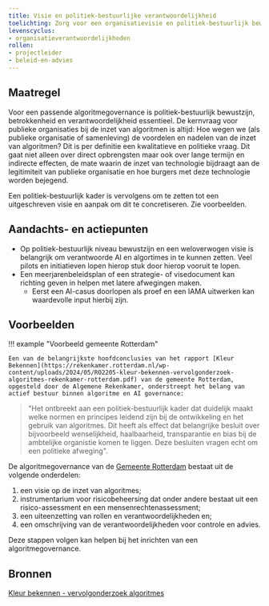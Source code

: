 ```yaml
---
title: Visie en politiek-bestuurlijke verantwoordelijkheid
toelichting: Zorg voor een organisatievisie en politiek-bestuurlijk bewustzijn.
levenscyclus:
- organisatieverantwoordelijkheden
rollen:
- projectleider
- beleid-en-advies
---
```

<!-- tags -->


## Maatregel
Voor een passende algoritmegovernance is politiek-bestuurlijk bewustzijn, betrokkenheid en verantwoordelijkheid essentieel. 
De kernvraag voor publieke organisaties bij de inzet van algoritmen is altijd: Hoe wegen we (als publieke organisatie of samenleving) de voordelen en nadelen van de inzet van algoritmen? 
Dit is per definitie een kwalitatieve en politieke vraag. 
Dit gaat niet alleen over direct opbrengsten maar ook over lange termijn en indirecte effecten, de mate waarin de inzet van technologie bijdraagt aan de legitimiteit van publieke organisatie en hoe burgers met deze technologie worden bejegend. 
 
Een politiek-bestuurlijk kader is vervolgens om te zetten tot een uitgeschreven visie en aanpak om dit te concretiseren. Zie voorbeelden.

## Aandachts- en actiepunten
* Op politiek-bestuurlijk niveau bewustzijn en een weloverwogen visie is belangrijk om verantwoorde AI en algortimes in te kunnen zetten. Veel pilots en initiatieven lopen hierop stuk door hierop vooruit te lopen.
* Een meerjarenbeleidsplan of een strategie- of visedocument kan richting geven in helpen met latere afwegingen maken.
    * Eerst een AI-casus doorlopen als proef en een IAMA uitwerken kan waardevolle input hierbij zijn.
 
## Voorbeelden
!!! example "Voorbeeld gemeente Rotterdam"

    Een van de belangrijkste hoofdconclusies van het rapport [Kleur Bekennen](https://rekenkamer.rotterdam.nl/wp-content/uploads/2024/05/RO2205-kleur-bekennen-vervolgonderzoek-algoritmes-rekenkamer-rotterdam.pdf) van de gemeente Rotterdam, opgesteld door de Algemene Rekenkamer, onderstreept het belang van actief bestuur binnen algoritme en AI governance: 

> "Het ontbreekt aan een politiek-bestuurlijk kader dat duidelijk maakt welke normen en principes leidend zijn bij de ontwikkeling en het gebruik van algoritmes. Dit heeft als effect dat belangrijke besluit over bijvoorbeeld wenselijkheid, haalbaarheid, transparantie en bias bij de ambtelijke organistie komen te liggen. Deze besluiten vragen echt om een politieke afweging".

De algoritmegovernance van de [Gemeente Rotterdam](https://rekenkamer.rotterdam.nl/wp-content/uploads/2024/05/RO2205-kleur-bekennen-vervolgonderzoek-algoritmes-rekenkamer-rotterdam.pdf) bestaat uit de volgende onderdelen: 

1. een visie op de inzet van algoritmes;
2. instrumentarium voor risicobeheersing dat onder andere bestaat uit een risico-assessment en een mensenrechtenassessment; 
3. een uiteenzetting van rollen en verantwoordelijkheden en; 
4. een omschrijving van de verantwoordelijkheden voor controle en advies.

Deze stappen volgen kan helpen bij het inrichten van een algoritmegovernance.

## Bronnen
[Kleur bekennen - vervolgonderzoek algoritmes](https://rekenkamer.rotterdam.nl/onderzoeken/kleur-bekennen/)
